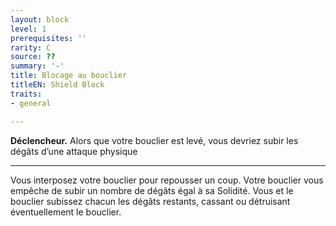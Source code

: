 ```yaml
---
layout: block
level: 1
prerequisites: ''
rarity: C
source: ??
summary: '-'
title: Blocage au bouclier
titleEN: Shield Block
traits:
- general

---
```


<p><strong>Déclencheur.</strong> Alors que votre bouclier est levé, vous devriez subir les dégâts d’une attaque physique</p>
<hr>
<p>Vous interposez votre bouclier pour repousser un coup. Votre bouclier vous empêche de subir un nombre de dégâts égal à sa Solidité. Vous et le bouclier subissez chacun les dégâts restants, cassant ou détruisant éventuellement le bouclier.</p>
